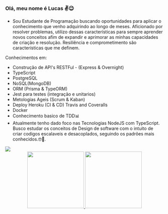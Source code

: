 ### Olá, meu nome é Lucas ✌😉
- Sou Estudante de Programação buscando oportunidades para aplicar o conhecimento que venho adquirindo ao longo de meses. Aficionado por resolver problemas, utilizo dessas características para sempre aprender novos conceitos afim de expandir e aprimorar as minhas capacidades de criação e resolução. Resiliência e comprometimento são características que me definem.

Conhecimentos em:
- Construção de API's RESTFul - (Express & Overnight)
- TypeScript
- PostgreSQL
- NoSQL(MongoDB)
- ORM (Prisma & TypeORM)
- Jest para testes (integração e unitarios)
- Metologias Ageis (Scrum & Kaban)
- Deploy Heroku (CI & CD) Travis and Coveralls
- Docker
- Conhecimento basico de TDD📊
- Atualmente tenho dado foco nas Tecnologias NodeJS com TypeScript. Busco estudar os conceitos de Design de software com o intuito de criar codigos escalaveis e desacoplados, seguindo os padrões mais conhecidos.🤓🧐.

<div> 
  <a href="https://www.linkedin.com/in/lucas-lib%C3%B3rio-8a2615198/" target="_blank"><img src="https://img.shields.io/badge/-LinkedIn-%230077B5?style=for-the-badge&logo=linkedin&logoColor=white" target="_blank"></a> 
 </div>
 <div align="center">
  <a href="https://github.com/lucasliborio">
  <img height="180em" src="https://github-readme-stats.vercel.app/api?username=lucasliborio&show_icons=true&theme=dracula&include_all_commits=true&count_private=true"/>
  <img height="180em" src="https://github-readme-stats.vercel.app/api/top-langs/?username=lucasliborio&layout=compact&langs_count=7&theme=dracula"/>
</div>
